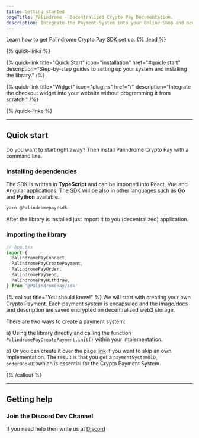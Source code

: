 ```yaml
---
title: Getting started
pageTitle: Palindrome - Decentralized Crypto Pay Documentation.
description: Integrate the Payment-System into your Online-Shop and never use a centralized crypto payment system again.
---
```


Learn how to get Palindrome Crypto Pay SDK set up. {% .lead %}

{% quick-links %}

{% quick-link title="Quick Start" icon="installation" href="#quick-start" description="Step-by-step guides to setting up your system and installing the library." /%}

{% quick-link title="Widget" icon="plugins" href="/" description="Integrate the checkout widget into your website without programming it from scratch." /%}

{% /quick-links %}

---

## Quick start

Do you want to start right away? Then install Palindrome Crypto Pay with a command line.

### Installing dependencies

The SDK is written in **TypeScript** and can be imported into React, Vue and Angular applications. The SDK will be also in other languages such as **Go** and **Python** available.

```typescript
yarn @Palindromepay/sdk
```

After the library is installed just import it to you (decentralized) application.

### Importing the library

```js
// App.tsx
import {
  PalindromePayConnect,
  PalindromePayCreatePayment,
  PalindromePayOrder,
  PalindromePaySend,
  PalindromePayWithdraw,
} from '@Palindromepay/sdk'
```

{% callout title="You should know!" %}
We will start with creating your own Crypto Payment. Each payment system is encapsuled and the image/docs and description are saved encrypted on decentralized web3 storage.

There are two ways to create a payment system:

a) Using the library directly and calling the function `PalindromePayCreatePayment.init()` within your implementation.

b) Or you can create it over the page [link](https://Palindromepay.app/create-crypto-payment) if you want to skip an own implementation. The result is that you get a `paymentSystemUID`, `orderBookUID`which is essential for the Crypto Payment System.

{% /callout %}

---

## Getting help

### Join the Discord Dev Channel

If you need help then write us at [Discord](https://discord.com/invite/5mwebaUMpk)

